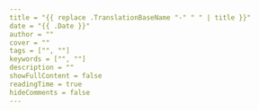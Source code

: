 ```yaml
---
title = "{{ replace .TranslationBaseName "-" " " | title }}"
date = "{{ .Date }}"
author = ""
cover = ""
tags = ["", ""]
keywords = ["", ""]
description = ""
showFullContent = false
readingTime = true
hideComments = false
---
```

